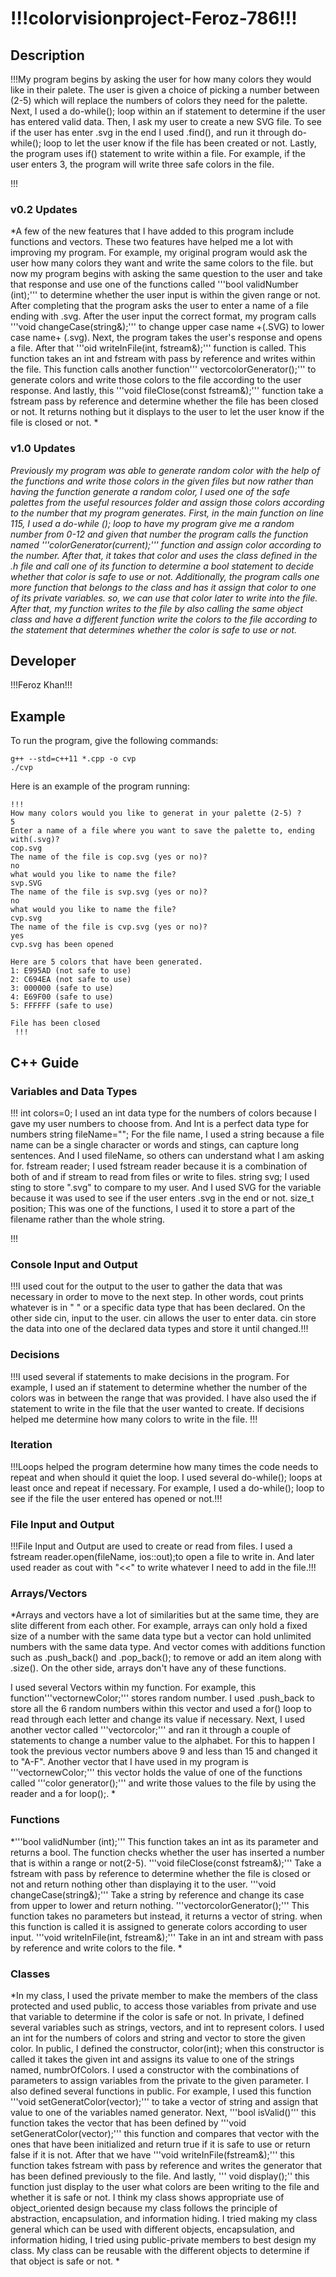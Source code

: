# !!!colorvisionproject-Feroz-786!!!

## Description

!!!My program begins by asking the user for how many colors they would like in their palete. The user is given a choice of picking a number between (2-5) which will replace the numbers of colors they need for the palette. Next, I used a do-while(); loop within an if statement to determine if the user has entered valid data. Then, I ask my user to create a new SVG file. To see if the user has enter .svg in the end I used .find(), and run it through do-while(); loop to let the user know if the file has been created or not. Lastly, the program uses if() statement to write within a file. For example, if the user enters 3, the program will write three safe colors in the file. 

!!!

### v0.2 Updates

*A few of the new features that I have added to this program include functions and vectors. These two features have helped me a lot with improving my program. For example, my original program would ask the user how many colors they want and write the same colors to the file. but now my program begins with asking the same question to the user and take that response and use one of the functions called '''bool validNumber (int);''' to determine whether the user input is within the given range or not. After completing that the program asks the user to enter a name of a file ending with .svg. After the user input the correct format, my program calls '''void changeCase(string&);''' to change upper case name +(.SVG) to lower case name+ (.svg). Next, the program takes the user's response and opens a file. After that '''oid writeInFile(int, fstream&);''' function is called. This function takes an int and fstream with pass by reference and writes within the file. This function calls another function''' vector<string>colorGenerator();''' to generate colors and write those colors to the file according to the user response. And lastly, this '''void fileClose(const fstream&);''' function take a fstream pass by reference and determine whether the file has been closed or not. It returns nothing but it displays to the user to let the user know if the file is closed or not.  *

### v1.0 Updates

*Previously my program was able to generate random color with the help of the functions and write those colors in the given files but now rather than having the function generate a random color, I used one of the safe palettes from the useful resources folder and assign those colors according to the number that my program generates. First, in the main function on line 115, I used a do-while (); loop to have my program give me a random number from 0-12 and given that number the program calls the function named '''colorGenerator(current);''' function and assign color according to the number. After that, it takes that color and uses the class defined in the .h file and call one of its function to determine a bool statement to decide whether that color is safe to use or not. Additionally, the program calls one more function that belongs to the class and has it assign that color to one of its private variables. so, we can use that color later to write into the file. After that, my function writes to the file by also calling the same object class and have a different function write the colors to the file according to the statement that determines whether the color is safe to use or not.*


## Developer

!!!Feroz Khan!!!

## Example

To run the program, give the following commands:

```
g++ --std=c++11 *.cpp -o cvp
./cvp
```

Here is an example of the program running:

```
!!!
How many colors would you like to generat in your palette (2-5) ? 
5
Enter a name of a file where you want to save the palette to, ending with(.svg)? 
cop.svg
The name of the file is cop.svg (yes or no)?
no
what would you like to name the file?
svp.SVG
The name of the file is svp.svg (yes or no)?
no
what would you like to name the file?
cvp.svg
The name of the file is cvp.svg (yes or no)?
yes
cvp.svg has been opened 

Here are 5 colors that have been generated. 
1: E995AD (not safe to use)
2: C694EA (not safe to use)
3: 000000 (safe to use)
4: E69F00 (safe to use)
5: FFFFFF (safe to use)

File has been closed
 !!!
```

## C++ Guide

### Variables and Data Types

!!!
int colors=0; 
    I used an int data type for the numbers of colors because I gave my user numbers to choose from. And Int is a perfect data type for numbers 
string fileName="";
    For the file name, I used a string because a file name can be a single character or words and stings, can capture long sentences. And I used fileName, so others can understand what I am asking for. 
fstream reader;
    I used fstream reader because it is a combination of both of and if stream to read from files or write to files. 
string svg;
    I used sting to store ".svg" to compare to my user. And I used SVG for the variable because it was used to see if the user enters .svg in the end or not. 
size_t  position;
    This was one of the functions, I used it to store a part of the filename rather than the whole string. 

!!!

### Console Input and Output

!!!I used cout for the output to the user to gather the data that was necessary in order to move to the next step. In other words, cout prints whatever is in " " or a specific data type that has been declared. On the other side cin, input to the user. cin allows the user to enter data. cin store the data into one of the declared data types and store it until changed.!!!

### Decisions

!!!I used several if statements to make decisions in the program. For example, I used an if statement to determine whether the number of the colors was in between the range that was provided. I have also used the if statement to write in the file that the user wanted to create. If decisions helped me determine how many colors to write in the file. !!!

### Iteration

!!!Loops helped the program determine how many times the code needs to repeat and when should it quiet the loop. I used several do-while(); loops at least once and repeat if necessary. For example, I used a do-while(); loop to see if the file the user entered has opened or not.!!!

### File Input and Output

!!!File Input and Output are used to create or read from files. I used a fstream reader.open(fileName, ios::out);to open a file to write in. And later used reader as cout with "<<" to write whatever I need to add in the file.!!!

### Arrays/Vectors

*Arrays and vectors have a lot of similarities but at the same time, they are slite different from each other. For example, arrays can only hold a fixed size of a number with the same data type but a vector can hold unlimited numbers with the same data type. And vector comes with additions function such as .push_back() and .pop_back(); to remove or add an item along with .size(). On the other side, arrays don't have any of these functions. 

I used several Vectors within my function. For example, this function'''vector<int>newColor;''' stores random number. I used .push_back to store all the 6 random numbers within this vector and used a for() loop to read through each letter and change its value if necessary. Next, I used another vector called '''vector<string>color;''' and ran it through a couple of statements to change a number value to the alphabet. For this to happen I took the previous vector numbers above 9 and less than 15 and changed it to "A-F". Another vector that I have used in my program is '''vector<string>newColor;''' this vector holds the value of one of the functions called '''color generator();''' and write those values to the file by using the reader and a for loop();. *

### Functions

*'''bool validNumber (int);'''
This function takes an int as its parameter and returns a bool. The function checks whether the user has inserted a number that is within a range or not(2-5).
'''void fileClose(const fstream&);'''
Take a fstream with pass by reference to determine whether the file is closed or not and return nothing other than displaying it to the user.
'''void changeCase(string&);'''
Take a string by reference and change its case from upper to lower and return nothing.
'''vector<string>colorGenerator();'''
This function takes no parameters but instead, it returns a vector of string. when this function is called it is assigned to generate colors according to user input. 
'''void writeInFile(int, fstream&);'''
Take in an int and stream with pass by reference and write colors to the file.
*

### Classes

*In my class, I used the private member to make the members of the class protected and used public, to access those variables from private and use that variable to determine if the color is safe or not. In private, I defined several variables such as strings, vectors, and int to represent colors. I used an int for the numbers of colors and string and vector to store the given color. In public, I defined the constructor, color(int); when this constructor is called it takes the given int and assigns its value to one of the strings named, numbrOfColors. I used a constructor with the combinations of parameters to assign variables from the private to the given parameter. I also defined several functions in public. For example, I used this function '''void setGeneratColor(vector<string>);''' to take a vector of string and assign that value to one of the variables named generator. Next, '''bool isValid()''' this function takes the vector that has been defined by '''void setGeneratColor(vector<string>);''' this function and compares that vector with the ones that have been initialized and return true if it is safe to use or return false if it is not. After that we have '''void writeInFile(fstream&);''' this function takes fstream with pass by reference and writes the generator that has been defined previously to the file. And lastly, ''' void display();'' this function just display to the user what colors are been writing to the file and whether it is safe or not.
I think my class shows appropriate use of object_oriented design because my class follows the principle of abstraction, encapsulation, and information hiding. I tried making my class general which can be used with different objects, encapsulation, and information hiding, I tried using public-private members to best design my class. My class can be reusable with the different objects to determine if that object is safe or not. *
